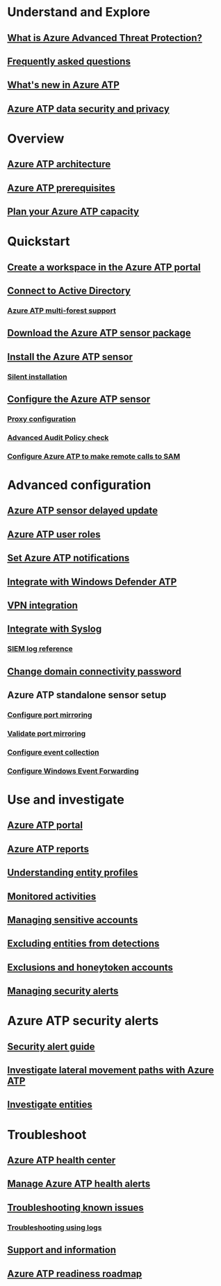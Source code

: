 # Understand and Explore
## [What is Azure Advanced Threat Protection?](what-is-atp.md)
## [Frequently asked questions](atp-technical-faq.md)
## [What's new in Azure ATP](atp-whats-new.md)
## [Azure ATP data security and privacy](atp-privacy-compliance.md)
# Overview
## [Azure ATP architecture](atp-architecture.md)
## [Azure ATP prerequisites](atp-prerequisites.md)
## [Plan your Azure ATP capacity](atp-capacity-planning.md)
# Quickstart
## [Create a workspace in the Azure ATP portal](install-atp-step1.md)
## [Connect to Active Directory](install-atp-step2.md)
### [Azure ATP multi-forest support](atp-multi-forest.md)
## [Download the Azure ATP sensor package](install-atp-step3.md)
## [Install the Azure ATP sensor](install-atp-step4.md)
### [Silent installation](ATP-silent-installation.md)
## [Configure the Azure ATP sensor](install-atp-step5.md)
### [Proxy configuration](configure-proxy.md)
### [Advanced Audit Policy check](atp-advanced-audit-policy.md)
### [Configure Azure ATP to make remote calls to SAM](install-atp-step8-samr.md)
# Advanced configuration
## [Azure ATP sensor delayed update](sensor-update.md)
## [Azure ATP user roles](atp-role-groups.md)
## [Set Azure ATP notifications](notifications.md)
## [Integrate with Windows Defender ATP](integrate-wd-atp.md)
## [VPN integration](install-atp-step6-vpn.md)
## [Integrate with Syslog](setting-syslog.md)
### [SIEM log reference](cef-format-sa.md)
## [Change domain connectivity password](modifying-atp-config-dcpassword.md)
## Azure ATP standalone sensor setup
### [Configure port mirroring](configure-port-mirroring.md)
### [Validate port mirroring](validate-port-mirroring.md)
### [Configure event collection](configure-event-collection.md)
### [Configure Windows Event Forwarding](configure-event-forwarding.md)
# Use and investigate
## [Azure ATP portal](workspace-portal.md)
## [Azure ATP reports](reports.md)
## [Understanding entity profiles](entity-profiles.md)
## [Monitored activities](monitored-activities.md)
## [Managing sensitive accounts](sensitive-accounts.md)
## [Excluding entities from detections](excluding-entities-from-detections.md)
## [Exclusions and honeytoken accounts](install-atp-step7.md)
## [Managing security alerts](working-with-suspicious-activities.md)
# Azure ATP security alerts
## [Security alert guide](suspicious-activity-guide.md)
## [Investigate lateral movement paths with Azure ATP](use-case-lateral-movement-path.md)
## [Investigate entities](investigate-entity.md)
# Troubleshoot
## [Azure ATP health center](atp-health-center.md)
## [Manage Azure ATP health alerts](monitoring-alerts.md)
## [Troubleshooting known issues](troubleshooting-atp-known-issues.md)
### [Troubleshooting using logs](troubleshooting-atp-using-logs.md)
## [Support and information](atp-support.md)
## [Azure ATP readiness roadmap](atp-resources.md)